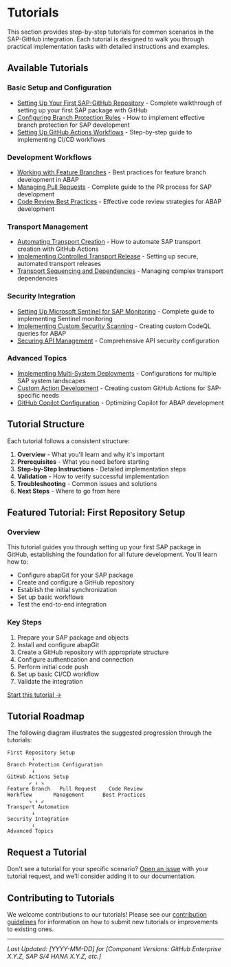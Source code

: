 # Tutorials

This section provides step-by-step tutorials for common scenarios in the SAP-GitHub integration. Each tutorial is designed to walk you through practical implementation tasks with detailed instructions and examples.

## Available Tutorials

### Basic Setup and Configuration

* [Setting Up Your First SAP-GitHub Repository](./basic/first-repository.md) - Complete walkthrough of setting up your first SAP package with GitHub
* [Configuring Branch Protection Rules](./basic/branch-protection.md) - How to implement effective branch protection for SAP development
* [Setting Up GitHub Actions Workflows](./basic/github-actions-setup.md) - Step-by-step guide to implementing CI/CD workflows

### Development Workflows

* [Working with Feature Branches](./development/feature-branches.md) - Best practices for feature branch development in ABAP
* [Managing Pull Requests](./development/pull-requests.md) - Complete guide to the PR process for SAP development
* [Code Review Best Practices](./development/code-reviews.md) - Effective code review strategies for ABAP development

### Transport Management

* [Automating Transport Creation](./transport/automated-creation.md) - How to automate SAP transport creation with GitHub Actions
* [Implementing Controlled Transport Release](./transport/controlled-release.md) - Setting up secure, automated transport releases
* [Transport Sequencing and Dependencies](./transport/sequencing.md) - Managing complex transport dependencies

### Security Integration

* [Setting Up Microsoft Sentinel for SAP Monitoring](./security/sentinel-setup.md) - Complete guide to implementing Sentinel monitoring
* [Implementing Custom Security Scanning](./security/custom-scanning.md) - Creating custom CodeQL queries for ABAP
* [Securing API Management](./security/secure-apim.md) - Comprehensive API security configuration

### Advanced Topics

* [Implementing Multi-System Deployments](./advanced/multi-system.md) - Configurations for multiple SAP system landscapes
* [Custom Action Development](./advanced/custom-actions.md) - Creating custom GitHub Actions for SAP-specific needs
* [GitHub Copilot Configuration](./advanced/copilot-setup.md) - Optimizing Copilot for ABAP development

## Tutorial Structure

Each tutorial follows a consistent structure:

1. **Overview** - What you'll learn and why it's important
2. **Prerequisites** - What you need before starting
3. **Step-by-Step Instructions** - Detailed implementation steps
4. **Validation** - How to verify successful implementation
5. **Troubleshooting** - Common issues and solutions
6. **Next Steps** - Where to go from here

## Featured Tutorial: First Repository Setup

### Overview

This tutorial guides you through setting up your first SAP package in GitHub, establishing the foundation for all future development. You'll learn how to:

- Configure abapGit for your SAP package
- Create and configure a GitHub repository
- Establish the initial synchronization
- Set up basic workflows
- Test the end-to-end integration

### Key Steps

1. Prepare your SAP package and objects
2. Install and configure abapGit
3. Create a GitHub repository with appropriate structure
4. Configure authentication and connection
5. Perform initial code push
6. Set up basic CI/CD workflow
7. Validate the integration

[Start this tutorial →](./basic/first-repository.md)

## Tutorial Roadmap

The following diagram illustrates the suggested progression through the tutorials:

```
First Repository Setup
        ↓
Branch Protection Configuration
        ↓
GitHub Actions Setup
       ↙ ↓ ↘
Feature Branch   Pull Request    Code Review
Workflow       Management      Best Practices
       ↘ ↓ ↙
Transport Automation
        ↓
Security Integration
        ↓
Advanced Topics
```

## Request a Tutorial

Don't see a tutorial for your specific scenario? [Open an issue](https://github.com/YOUR_ORG/YOUR_REPO/issues/new?template=tutorial_request.md) with your tutorial request, and we'll consider adding it to our documentation.

## Contributing to Tutorials

We welcome contributions to our tutorials! Please see our [contribution guidelines](../CONTRIBUTING.md) for information on how to submit new tutorials or improvements to existing ones.

---

*Last Updated: [YYYY-MM-DD] for [Component Versions: GitHub Enterprise X.Y.Z, SAP S/4 HANA X.Y.Z, etc.]*
